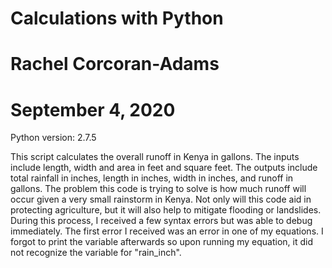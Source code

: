 # Calculations with Python
# Rachel Corcoran-Adams
# September 4, 2020
Python version: 2.7.5

This script calculates the overall runoff in Kenya in gallons. The inputs include length, width and area in feet and square feet. The outputs include total rainfall in inches, length in inches, width in inches, and runoff in gallons. The problem this code is trying to solve is how much runoff will occur given a very small rainstorm in Kenya. Not only will this code aid in protecting agriculture, but it will also help to mitigate flooding or landslides. 
During this process, I received a few syntax errors but was able to debug immediately. The first error I received was an error in one of my equations.
I forgot to print the variable afterwards so upon running my equation, it did not recognize the variable for "rain_inch". 
